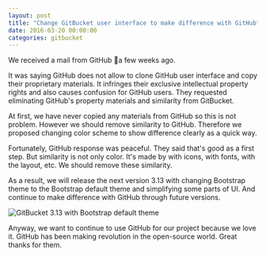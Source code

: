 ```yaml
---
layout: post
title: "Change GitBucket user interface to make difference with GitHub"
date: 2016-03-20 00:00:00
categories: gitbucket
---
```


We received a mail from GitHub a few weeks ago.

It was saying GitHub does not allow to clone GitHub user interface and copy their proprietary materials. It infringes their exclusive intellectual property rights and also causes confusion for GitHub users. They requested eliminating GitHub's property materials and similarity from GitBucket.

At first, we have never copied any materials from GitHub so this is not problem. However we should remove similarity to GitHub. Therefore we proposed changing color scheme to show difference clearly as a quick way.

Fortunately, GitHub response was peaceful. They said that's good as a first step. But similarity is not only color. It's made by with icons, with fonts, with the layout, etc. We should remove these similarity.

As a result, we will release the next version 3.13 with changing Bootstrap theme to the Bootstrap default theme and simplifying some parts of UI. And continue to make difference with GitHub through future versions.

![GitBucket 3.13 with Bootstrap default theme]({{site.baseurl}}/images/change-user-interface/bootstrap_default_theme.png)

Anyway, we want to continue to use GitHub for our project because we love it. GitHub has been making revolution in the open-source world. Great thanks for them.
